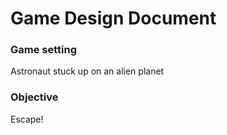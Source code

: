 # Game Design Document
### Game setting
Astronaut stuck up on an alien planet

### Objective
Escape!